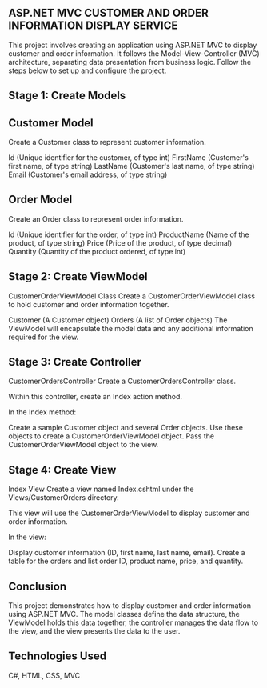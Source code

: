 ASP.NET MVC CUSTOMER AND ORDER INFORMATION DISPLAY SERVICE
-
This project involves creating an application using ASP.NET MVC to display customer and order information. It follows the Model-View-Controller (MVC) architecture, separating data presentation from business logic. Follow the steps below to set up and configure the project.

Stage 1: Create Models
-


Customer Model
-

Create a Customer class to represent customer information.

Id (Unique identifier for the customer, of type int)
FirstName (Customer's first name, of type string)
LastName (Customer's last name, of type string)
Email (Customer's email address, of type string)

Order Model
-

Create an Order class to represent order information.

Id (Unique identifier for the order, of type int)
ProductName (Name of the product, of type string)
Price (Price of the product, of type decimal)
Quantity (Quantity of the product ordered, of type int)

Stage 2: Create ViewModel
-

CustomerOrderViewModel Class
Create a CustomerOrderViewModel class to hold customer and order information together.

Customer (A Customer object)
Orders (A list of Order objects)
The ViewModel will encapsulate the model data and any additional information required for the view.

Stage 3: Create Controller
-

CustomerOrdersController
Create a CustomerOrdersController class.

Within this controller, create an Index action method.

In the Index method:

Create a sample Customer object and several Order objects.
Use these objects to create a CustomerOrderViewModel object.
Pass the CustomerOrderViewModel object to the view.

Stage 4: Create View
-

Index View
Create a view named Index.cshtml under the Views/CustomerOrders directory.

This view will use the CustomerOrderViewModel to display customer and order information.

In the view:

Display customer information (ID, first name, last name, email).
Create a table for the orders and list order ID, product name, price, and quantity.

Conclusion
-

This project demonstrates how to display customer and order information using ASP.NET MVC. The model classes define the data structure, the ViewModel holds this data together, the controller manages the data flow to the view, and the view presents the data to the user.

Technologies Used
-
C#, HTML, CSS, MVC
